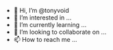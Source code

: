 - 👋 Hi, I’m @tonyvoid
- 👀 I’m interested in ...
- 🌱 I’m currently learning ...
- 💞️ I’m looking to collaborate on ...
- 📫 How to reach me ...

<!---
tonyvoid/tonyvoid is a ✨ special ✨ repository because its `README.md` (this file) appears on your GitHub profile.
You can click the Preview link to take a look at your changes.
--->
